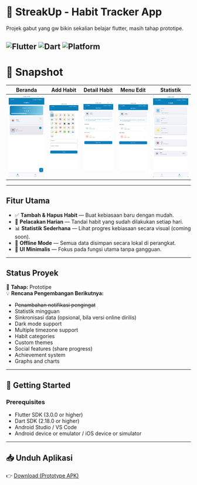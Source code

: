 # 📱 StreakUp - Habit Tracker App

Projek gabut yang gw bikin sekalian belajar flutter, masih tahap prototipe.

![Flutter](https://img.shields.io/badge/Flutter-3.35.6-02569B?logo=flutter)
![Dart](https://img.shields.io/badge/Dart-3.9.2-0175C2?logo=dart)
![Platform](https://img.shields.io/badge/Platform-Android%20%7C%20iOS-lightgrey)
---

# 📸 Snapshot

| Beranda | Add Habit | Detail Habit | Menu Edit | Statistik |
|:--------:|:----------:|:-----------:|:--------------:|:-----------:|
| ![Beranda](/img/base/dashboard.png) | ![Add Habit](/img/base/add-habit.png) | ![Edit Waktu](/img/base/edit-habit.png) | ![Detail Habit](Screenshot_scrcpy_20251025132117.png) | ![Statistik](Screenshot_scrcpy_20251025132342.png) |


---

## Fitur Utama

- ✅ **Tambah & Hapus Habit** — Buat kebiasaan baru dengan mudah.  
- 📅 **Pelacakan Harian** — Tandai habit yang sudah dilakukan setiap hari.  
- 📊 **Statistik Sederhana** — Lihat progres kebiasaan secara visual (coming soon).  
- 📴 **Offline Mode** — Semua data disimpan secara lokal di perangkat.  
- 🧩 **UI Minimalis** — Fokus pada fungsi utama tanpa gangguan.
  
---

## Status Proyek

🔧 **Tahap:** Prototipe  
💡 **Rencana Pengembangan Berikutnya:**
- ~~Penambahan notifikasi pengingat~~
- Statistik mingguan  
- Sinkronisasi data (opsional, bila versi online dirilis)
- Dark mode support
- Multiple timezone support
- Habit categories
- Custom themes
- Social features (share progress)
- Achievement system
- Graphs and charts

---

## 🚀 Getting Started
### Prerequisites

- Flutter SDK (3.0.0 or higher)
- Dart SDK (2.18.0 or higher)
- Android Studio / VS Code
- Android device or emulator / iOS device or simulator

---

## 📥 Unduh Aplikasi

👉 [Download (Prototype APK)](https://github.com/17frn/StreakUp-Mobile/releases/latest)
